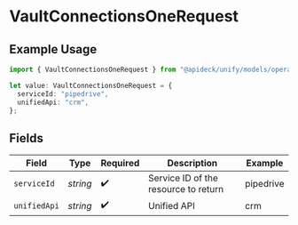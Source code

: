 # VaultConnectionsOneRequest

## Example Usage

```typescript
import { VaultConnectionsOneRequest } from "@apideck/unify/models/operations";

let value: VaultConnectionsOneRequest = {
  serviceId: "pipedrive",
  unifiedApi: "crm",
};
```

## Fields

| Field                                | Type                                 | Required                             | Description                          | Example                              |
| ------------------------------------ | ------------------------------------ | ------------------------------------ | ------------------------------------ | ------------------------------------ |
| `serviceId`                          | *string*                             | :heavy_check_mark:                   | Service ID of the resource to return | pipedrive                            |
| `unifiedApi`                         | *string*                             | :heavy_check_mark:                   | Unified API                          | crm                                  |